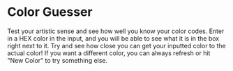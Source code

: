 # Color Guesser

Test your artistic sense and see how well you know your color codes. Enter in a HEX color in the input, and you will be able to see what it is in the box right next to it. Try and see how close you can get your inputted color to the actual color! If you want a different color, you can always refresh or hit "New Color" to try something else.